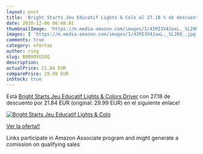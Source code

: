 ```yaml
---
layout: post
title: 'Bright Starts Jeu Educatif Lights & Colo al 27.18 % de descuento'
date: 2020-12-06 06:48:01
thumbnailImage: 'https://m.media-amazon.com/images/I/41MI3V4JaxL._SL200_.jpg'
images: [ 'https://m.media-amazon.com/images/I/41MI3V4JaxL._SL200_.jpg' ]
comments: true
category: ofertas
author: ring
slug: B00X0XGSOQ
description:
actualPrice: 21.84 EUR
comparePrice: 29.99 EUR
inStock: true
---
```


Está [Bright Starts Jeu Educatif Lights & Colors Driver](https://www.amazon.fr/dp/B00X0XGSOQ/?tag=tolees0d-21) con 27.18 de descuento por 21.84 EUR (original: 29.99 EUR) en el siguiente enlace!

[![Bright Starts Jeu Educatif Lights & Colo](https://m.media-amazon.com/images/I/41MI3V4JaxL._SL200_.jpg)](https://www.amazon.fr/dp/B00X0XGSOQ/?tag=tolees0d-21)

[Ver la oferta!!](https://www.amazon.fr/dp/B00X0XGSOQ/?tag=tolees0d-21)

Links participate in Amazon Associate program and might generate a comission on qualifying sales


